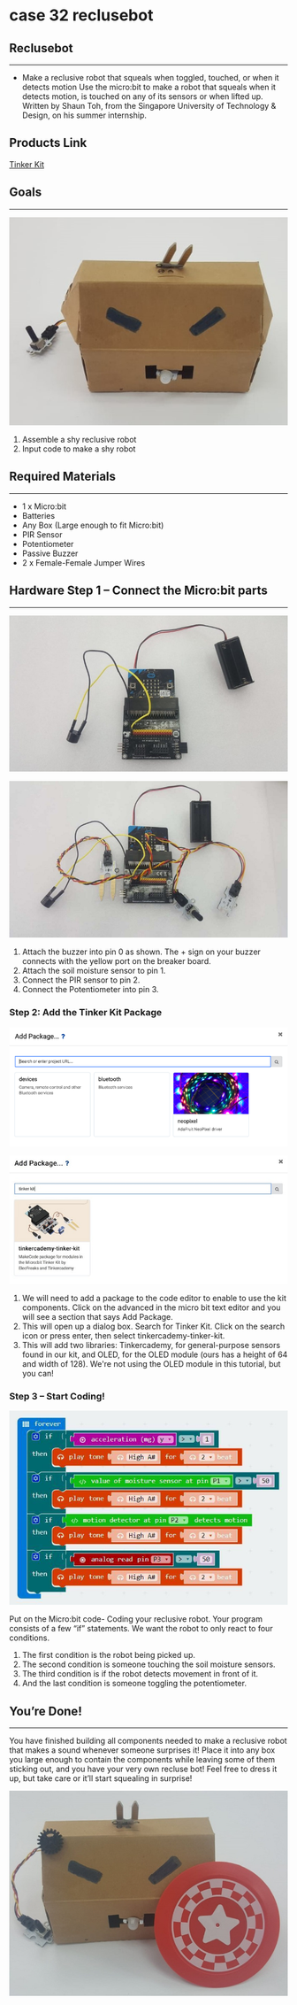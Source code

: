 # case 32 reclusebot 

## Reclusebot
---
- Make a reclusive robot that squeals when toggled, touched, or when it detects motion
Use the micro:bit to make a robot that squeals when it detects motion, is touched on any of its sensors or when lifted up. Written by Shaun Toh, from the Singapore University of Technology & Design, on his summer internship.


## Products Link

[Tinker Kit](https://shop.elecfreaks.com/products/elecfreaks-micro-bit-tinker-kit-without-micro-bit-board?_pos=1&_sid=a3579b340&_ss=r)

## Goals
---
![](./images/d2eaBHs.jpg)


 1. Assemble a shy reclusive robot
 2. Input code to make a shy robot

           
## Required Materials
---
- 1 x Micro:bit
- Batteries
- Any Box (Large enough to fit Micro:bit)
- PIR Sensor
- Potentiometer 
- Passive Buzzer
- 2 x Female-Female Jumper Wires


## Hardware Step 1 – Connect the Micro:bit parts
---

![](./images/zd3vC3H.jpg)

![](./images/TuiGS7u.jpg)


1. Attach the buzzer into pin 0 as shown. The + sign on your buzzer connects with the yellow port on the breaker board.
2. Attach the soil moisture sensor to pin 1.
3. Connect the PIR sensor to pin 2.
4. Connect the Potentiometer into pin 3.


### Step 2: Add the Tinker Kit Package


![](./images/IHxSbt4.png)

![](./images/7rsAoTE.jpg)

1. We will need to add a package to the code editor to enable to use the kit components. Click on the advanced in the micro bit text editor and you will see a section that says Add Package.
2. This will open up a dialog box. Search for Tinker Kit. Click on the search icon or press enter, then select tinkercademy-tinker-kit.
3. This will add two libraries: Tinkercademy, for general-purpose sensors found in our kit, and OLED, for the OLED module (ours has a height of 64 and width of 128). We're not using the OLED module in this tutorial, but you can!


### Step 3 – Start Coding!


![](./images/IFJoZRX.jpg)

Put on the Micro:bit code- Coding your reclusive robot.
Your program consists of a few “if” statements. We want the robot to only react to four conditions.

1. The first condition is the robot being picked up.
2. The second condition is someone touching the soil moisture sensors.
3. The third condition is if the robot detects movement in front of it.
4. And the last condition is someone toggling the potentiometer.



## You’re Done!
---

You have finished building all components needed to make a reclusive robot that makes a sound whenever someone surprises it! Place it into any box you large enough to contain the components while leaving some of them sticking out, and you have your very own recluse bot! Feel free to dress it up, but take care or it’ll start squealing in surprise!

![](./images/UrWxFhm.jpg)

